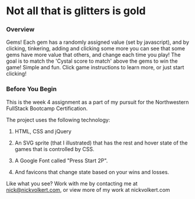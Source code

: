 # Not all that is glitters is gold

### Overview

Gems! Each gem has a randomly assigned value (set by javascript), and by clicking, tinkering, adding and clicking some more you can see that some gems have more value that others, and change each time you play! The goal is to match the 'Cystal score to match' above the gems to win the game! Simple and fun. Click game instructions to learn more, or just start clicking!

### Before You Begin

This is the week 4 assignment as a part of my pursuit for the Northwestern FullStack Bootcamp Certification.

The project uses the following technology:
1. HTML, CSS and jQuery

2. An SVG sprite (that I illustrated) that has the rest and hover state of the games that is controlled by CSS.

3. A Google Font called "Press Start 2P".

4. And favicons that change state based on your wins and losses.

Like what you see? Work with me by contacting me at nick@nickvolkert.com, or view more of my work at nickvolkert.com
